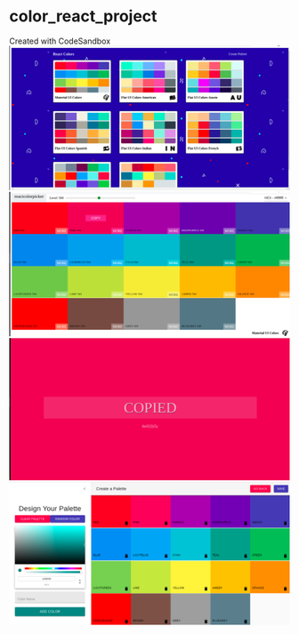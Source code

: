 # color_react_project
Created with CodeSandbox
![GitHub Logo](/capturas/one.png)
![GitHub Logo](/capturas/two.png)
![GitHub Logo](/capturas/three.png)
![GitHub Logo](/capturas/four.png)
